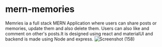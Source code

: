 # mern-memories
Memries ia a full stack MERN Application where users can share posts or memories, update them and also delete them. Users can also like and comment on other's posts.It is designed using react and materialUI and backend is made using Node and express.
![Screenshot (158)](https://user-images.githubusercontent.com/58074562/210183791-e013d48a-6ed9-45e8-bd92-05b86c6a384f.png)
